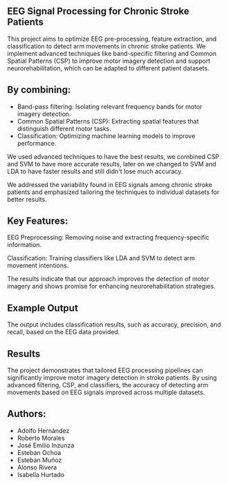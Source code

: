## EEG Signal Processing for Chronic Stroke Patients
This project aims to optimize EEG pre-processing, feature extraction, and classification to detect arm movements in chronic stroke patients. We implement advanced techniques like band-specific filtering and Common Spatial Patterns (CSP) to improve motor imagery detection and support neurorehabilitation, which can be adapted to different patient datasets. 

## By combining:
- Band-pass filtering: Isolating relevant frequency bands for motor imagery detection.
- Common Spatial Patterns (CSP): Extracting spatial features that distinguish different motor tasks.
- Classification: Optimizing machine learning models to improve performance.


We used advanced techniques to have the best results, we combined CSP and SVM to have more accurate results, later on we changed to SVM and LDA to have faster results and still didn't lose much accuracy.


We addressed the variability found in EEG signals among chronic stroke patients and emphasized tailoring the techniques to individual datasets for better results.

## Key Features:
EEG Preprocessing: Removing noise and extracting frequency-specific information.

Classification: Training classifiers like LDA and SVM to detect arm movement intentions.

The results indicate that our approach improves the detection of motor imagery and shows promise for enhancing neurorehabilitation strategies.

## Example Output
The output includes classification results, such as accuracy, precision, and recall, based on the EEG data provided.

## Results
The project demonstrates that tailored EEG processing pipelines can significantly improve motor imagery detection in stroke patients. By using advanced filtering, CSP, and classifiers, the accuracy of detecting arm movements based on EEG signals improved across multiple datasets.

## Authors:

- Adolfo Hernández                
- Roberto Morales
- José Emilio Inzunza             
- Esteban Ochoa
- Esteban Muñoz 
- Alonso Rivera
- Isabella Hurtado